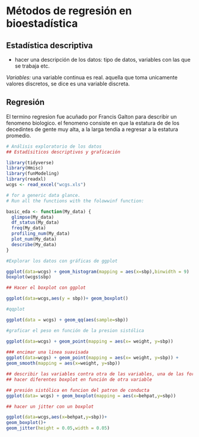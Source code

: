 # Métodos de regresión en bioestadística

## Estadística descriptiva

- hacer una descripción de los datos: tipo de datos, variables con las que se trabaja etc.

 *Variables:* una variable continua es real. aquella que toma unicamente valores discretos, se dice es  una variable discreta.

## Regresión

El termino regresion fue acuñado por Francis Galton para describir un fenomeno biologico. el fenomeno consiste en que la estatura de de los decedintes de gente muy alta, a la larga tendía a regresar a la estatura promedio.

```R
# Análisis exploratorio de los datos
## Estadísiticos descriptivos y graficación 

library(tidyverse)
library(Hmisc)
library(funModeling)
library(readxl)
wcgs <- read_excel("wcgs.xls")

# for a generic data glance.
# Run all the functions with the folowwinf function:

basic_eda <- function(My_data) {
  glimpse(My_data)
  df_status(My_data)
  freq(My_data)
  profiling_num(My_data)
  plot_num(My_data)
  describe(My_data)
}

#Explorar los datos con gráficas de ggplot

ggplot(data=wcgs) + geom_histogram(mapping = aes(x=sbp),binwidth = 9)
boxplot(wcgs$sbp)

## Hacer el boxplot con ggplot

ggplot(data=wcgs,aes(y = sbp))+ geom_boxplot()

#qqplot

ggplot(data = wcgs) + geom_qq(aes(sample=sbp))

#graficar el peso en función de la presion sistólica

ggplot(data=wcgs) + geom_point(mapping = aes(x= weight, y=sbp))
       
### encimar una linea suavisada
ggplot(data=wcgs) + geom_point(mapping = aes(x= weight, y=sbp)) + 
geom_smooth(mapping = aes(x=weight, y=sbp))

## describir las variables contra otra de las variables, una de las formas de hacerlo
## hacer diferentes boxplot en función de otra variable

## presión sistólica en funcion del patron de conducta
ggplot(data= wcgs) + geom_boxplot(mapping = aes(x=behpat,y=sbp))

## hacer un jitter con un boxplot

ggplot(data=wcgs,aes(x=behpat,y=sbp))+
geom_boxplot()+
geom_jitter(height = 0.05,width = 0.05)

```

